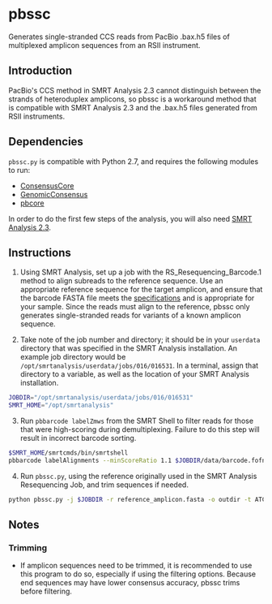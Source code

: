 # pbssc
Generates single-stranded CCS reads from PacBio .bax.h5 files of multiplexed amplicon sequences from an RSII instrument.

## Introduction
PacBio's CCS method in SMRT Analysis 2.3 cannot distinguish between the strands of heteroduplex amplicons, so pbssc is a workaround method that is compatible with SMRT Analysis 2.3 and the .bax.h5 files generated from RSII instruments. 

## Dependencies

`pbssc.py` is compatible with Python 2.7, and requires the following modules to run:
- [ConsensusCore](https://github.com/PacificBiosciences/ConsensusCore)
- [GenomicConsensus](https://github.com/PacificBiosciences/GenomicConsensus)
- [pbcore](https://github.com/PacificBiosciences/pbcore)

In order to do the first few steps of the analysis, you will also need [SMRT Analysis 2.3](http://www.pacb.com/support/software-downloads/).

## Instructions
1. Using SMRT Analysis, set up a job with the RS_Resequencing_Barcode.1 method to align subreads to the reference sequence. Use an appropriate reference sequence for the target amplicon, and ensure that the barcode FASTA file meets the [specifications](http://www.pacb.com/wp-content/uploads/2015/09/Shared-Protocol-PacBio-Barcodes-for-SMRT-Sequencing.pdf) and is appropriate for your sample. Since the reads must align to the reference, pbssc only generates single-stranded reads for variants of a known amplicon sequence.

2. Take note of the job number and directory; it should be in your `userdata` directory that was specified in the SMRT Analysis installation. An example job directory would be `/opt/smrtanalysis/userdata/jobs/016/016531`. In a terminal, assign that directory to a variable, as well as the location of your SMRT Analysis installation.
```sh
JOBDIR="/opt/smrtanalysis/userdata/jobs/016/016531"
SMRT_HOME="/opt/smrtanalysis"
```

3. Run `pbbarcode labelZmws` from the SMRT Shell to filter reads for those that were high-scoring during demultiplexing. Failure to do this step will result in incorrect barcode sorting.
```sh
$SMRT_HOME/smrtcmds/bin/smrtshell
pbbarcode labelAlignments --minScoreRatio 1.1 $JOBDIR/data/barcode.fofn $JOBDIR/data/aligned_reads.cmp.h5
```

4. Run `pbssc.py`, using the reference originally used in the SMRT Analysis Resequencing Job, and trim sequences if needed.
```sh
python pbssc.py -j $JOBDIR -r reference_amplicon.fasta -o outdir -t ATCTTCGATCGA,TGTAACTGAAGA
```

## Notes

### Trimming
- If amplicon sequences need to be trimmed, it is recommended to use this program to do so, especially if using the filtering options. Because end sequences may have lower consensus accuracy, pbssc trims before filtering.
